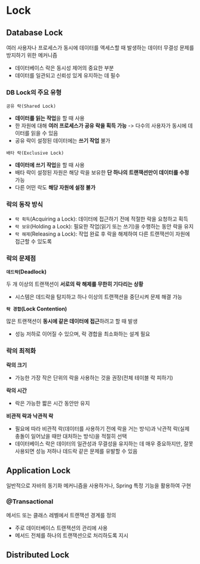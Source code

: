 # Lock

## Database Lock

여러 사용자나 프로세스가 동시에 데이터를 액세스할 때 발생하는 데이터 무결성 문제를 방지하기 위한 메커니즘
- 데이터베이스 락은 동시성 제어의 중요한 부분
- 데이터를 일관되고 신뢰성 있게 유지하는 데 필수

### DB Lock의 주요 유형

`공유 락(Shared Lock)`

- **데이터를 읽는 작업**을 할 때 사용
- 한 자원에 대해 **여러 프로세스가 공유 락을 획득 가능** -> 다수의 사용자가 동시에 데이터를 읽을 수 있음
- 공유 락이 설정된 데이터에는 **쓰기 작업** 불가

`배타 락(Exclusive Lock)`

- **데이터에 쓰기 작업**을 할 때 사용
- 배타 락이 설정된 자원은 해당 락을 보유한 **단 하나의 트랜잭션만이 데이터를 수정** 가능
- 다른 어떤 락도 **해당 자원에 설정 불가**

### 락의 동작 방식

- `락 획득`(Acquiring a Lock): 데이터에 접근하기 전에 적절한 락을 요청하고 획득
- `락 보유`(Holding a Lock): 필요한 작업(읽기 또는 쓰기)을 수행하는 동안 락을 유지
- `락 해제`(Releasing a Lock): 작업 완료 후 락을 해제하여 다른 트랜잭션이 자원에 접근할 수 있도록

### 락의 문제점

**`데드락`(Deadlock)**

두 개 이상의 트랜잭션이 **서로의 락 해제를 무한히 기다리는 상황**
- 시스템은 데드락을 탐지하고 하나 이상의 트랜잭션을 중단시켜 문제 해결 가능

**`락 경합`(Lock Contention)**

많은 트랜잭션이 **동시에 같은 데이터에 접근**하려고 할 때 발생
- 성능 저하로 이어질 수 있으며, 락 경합을 최소화하는 설계 필요

### 락의 최적화

**락의 크기**
- 가능한 가장 작은 단위의 락을 사용하는 것을 권장(전체 테이블 락 피하기)

**락의 시간**
- 락은 가능한 짧은 시간 동안만 유지

**비관적 락과 낙관적 락**
- 필요에 따라 비관적 락(데이터를 사용하기 전에 락을 거는 방식)과 낙관적 락(실제 충돌이 일어났을 때만 대처하는 방식)을 적절히 선택
- 데이터베이스 락은 데이터의 일관성과 무결성을 유지하는 데 매우 중요하지만, 잘못 사용되면 성능 저하나 데드락 같은 문제를 유발할 수 있음

## Application Lock

일반적으로 자바의 동기화 메커니즘을 사용하거나, Spring 특정 기능을 활용하여 구현

### @Transactional

메서드 또는 클래스 레벨에서 트랜잭션 경계를 정의
- 주로 데이터베이스 트랜잭션의 관리에 사용
- 메서드 전체를 하나의 트랜잭션으로 처리하도록 지시


## Distributed Lock